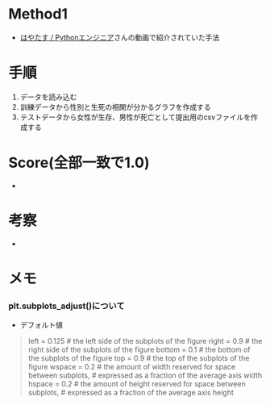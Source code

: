 # Method1

- [はやたす / Pythonエンジニア](https://www.youtube.com/watch?v=F3D75T_wW4w&list=PL4Y-mUWLK2t0Vy2sUIXK3ItMX0s7CvoB)さんの動画で紹介されていた手法

# 手順

1. データを読み込む
2. 訓練データから性別と生死の相関が分かるグラフを作成する
3. テストデータから女性が生存、男性が死亡として提出用のcsvファイルを作成する

# Score(全部一致で1.0)
- 

# 考察
- 

# メモ

### plt.subplots_adjust()について

- デフォルト値
> left  = 0.125  # the left side of the subplots of the figure
> right = 0.9    # the right side of the subplots of the figure
> bottom = 0.1   # the bottom of the subplots of the figure
> top = 0.9      # the top of the subplots of the figure
> wspace = 0.2   # the amount of width reserved for space between subplots,
>                # expressed as a fraction of the average axis width
> hspace = 0.2   # the amount of height reserved for space between subplots,
>                # expressed as a fraction of the average axis height

